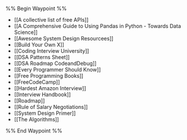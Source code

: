 %% Begin Waypoint %%
- [[A collective list of free APIs]]
- [[A Comprehensive Guide to Using Pandas in Python - Towards Data Science]]
- [[Awesome System Design Resourcees]]
- [[Build Your Own X]]
- [[Coding Interview University]]
- [[DSA Patterns Sheet]]
- [[DSA Roadmap CodeandDebug]]
- [[Every Programmer Should Know]]
- [[Free Programming Books]]
- [[FreeCodeCamp]]
- [[Hardest Amazon Interview]]
- [[Interview Handbook]]
- [[Roadmap]]
- [[Rule of Salary Negotiations]]
- [[System Design Primer]]
- [[The Algorithms]]

%% End Waypoint %%
